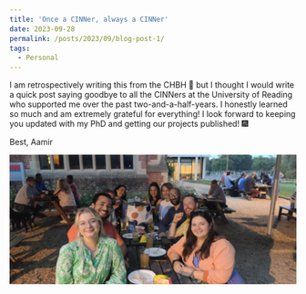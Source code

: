 ```yaml
---
title: 'Once a CINNer, always a CINNer'
date: 2023-09-28
permalink: /posts/2023/09/blog-post-1/
tags:
  - Personal
---
```


I am retrospectively writing this from the CHBH 🌚 but I thought I would write a quick post saying goodbye to all the CINNers at the University of Reading who supported me over the past two-and-a-half-years. I honestly learned so much and am extremely grateful for everything! I look forward to keeping you updated with my PhD and getting our projects published! 🎆

Best,
Aamir

![CINN Goodbye](/images/cinn_goodbye.jpeg)
